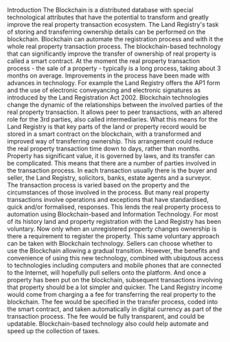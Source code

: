 Introduction
The Blockchain is a distributed database with special technological attributes that have the potential to transform and greatly improve the real property transaction ecosystem.  The Land Registry's task of storing and transferring ownership details can be performed on the blockchain.  Blockchain can automate the registration process and with it the whole real property transaction process.  The blockchain-based technology that can significantly improve the transfer of ownership of real property is called a smart contract.
At the moment the real property transaction process - the sale of a property -  typically is a long process, taking about 3 months on average.  Improvements in the process have been made with advances in technology. For example the Land Registry offers the AP1 form and the use of electronic conveyancing and electronic signatures as introduced by the Land Registration Act 2002.
Blockchain technologies change the dynamic of the relationships between the involved parties of the real property transaction.  It allows peer to peer transactions, with an altered role for the 3rd parties, also called intermediaries.  What this means for the Land Registry is that key parts of the land or property record would be stored in a smart contract on the blockchain, with a transformed and improved way of transferring ownership.  This arrangement could reduce the real property transaction time down to days, rather than months.
Property has significant value, it is governed by laws, and its transfer can be complicated.  This means that there are a number of parties involved in the transaction process.  In each transaction usually there is the buyer and seller, the Land Registry, solicitors, banks, estate agents and a surveyor.  The transaction process is varied based on the property and the circumstances of those involved in the process.  But many real property transactions involve operations and exceptions that have standardised, quick and/or formalised, responses.  This lends the real property process to automation using Blockchain-based and Information Technology.
For most of its history land and property registration with the Land Registry has been voluntary.  Now only when an unregistered property changes ownership is there a requirement to register the property. This same voluntary approach can be taken with Blockchain technology. Sellers can choose whether to use the Blockchain allowing a gradual transition.  However, the benefits and convenience of using this new technology, combined with ubiqutous access to technologies including computers and mobile phones that are connected to the Internet, will hopefully pull sellers onto the platform.  And once a property has been put on the blockchain, subsequent transactions involving that property should be a lot simpler and quicker.
The Land Registry income would come from charging a a fee for transferring the real property to the blockchain.  The fee would be specified in the transfer process, coded into the smart contract, and taken automatically in digital currency as part of the transaction process. The fee would be fully transparent, and could be updatable. Blockchain-based technology also could help automate and speed up the collection of taxes.
